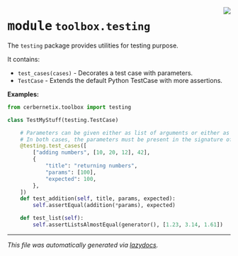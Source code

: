 <!-- markdownlint-disable -->

<a href="../src/cerbernetix/toolbox/testing/__init__.py#L0"><img align="right" style="float:right;" src="https://img.shields.io/badge/-source-cccccc?style=flat-square"></a>

# <kbd>module</kbd> `toolbox.testing`
The `testing` package provides utilities for testing purpose. 

It contains: 
- `test_cases(cases)` - Decorates a test case with parameters. 
- `TestCase` - Extends the default Python TestCase with more assertions. 



**Examples:**
 ```python
from cerbernetix.toolbox import testing

class TestMyStuff(testing.TestCase)

     # Parameters can be given either as list of arguments or either as dictionary.
     # In both cases, the parameters must be present in the signature of the test method.
     @testing.test_cases([
         ["adding numbers", [10, 20, 12], 42],
         {
             "title": "returning numbers",
             "params": [100],
             "expected": 100,
         },
     ])
     def test_addition(self, title, params, expected):
         self.assertEqual(addition(*params), expected)

     def test_list(self):
         self.assertListsAlmostEqual(generator(), [1.23, 3.14, 1.61])
``` 





---

_This file was automatically generated via [lazydocs](https://github.com/ml-tooling/lazydocs)._
